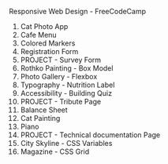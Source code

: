 Responsive Web Design - FreeCodeCamp

1.  Cat Photo App
2.  Cafe Menu
3.  Colored Markers
4.  Registration Form
5.  PROJECT - Survey Form
6.  Rothko Painting - Box Model
7.  Photo Gallery - Flexbox
8.  Typography - Nutrition Label
9.  Accessibility - Building Quiz
10.  PROJECT - Tribute Page
11.  Balance Sheet
12.  Cat Painting
13.  Piano
14. PROJECT - Technical documentation Page
15. City Skyline - CSS Variables
16. Magazine - CSS Grid
